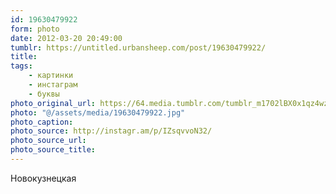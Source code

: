```yaml
---
id: 19630479922
form: photo
date: 2012-03-20 20:49:00
tumblr: https://untitled.urbansheep.com/post/19630479922/
title:
tags:
    - картинки
    - инстаграм
    - буквы
photo_original_url: https://64.media.tumblr.com/tumblr_m1702lBX0x1qz4wzio1_640.jpg
photo: "@/assets/media/19630479922.jpg"
photo_caption:
photo_source: http://instagr.am/p/IZsqvvoN32/
photo_source_url:
photo_source_title:
---
```


<p>Новокузнецкая</p>
